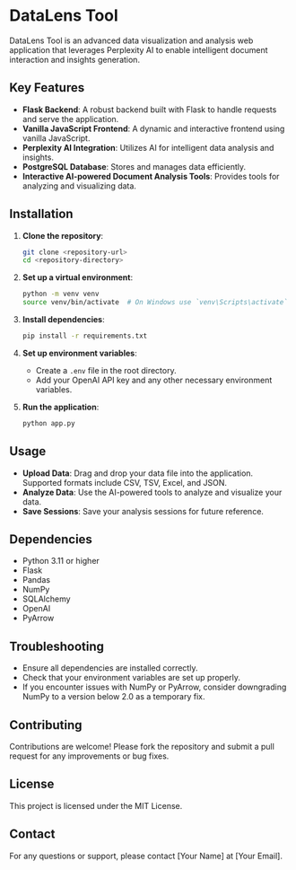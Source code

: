 # DataLens Tool

DataLens Tool is an advanced data visualization and analysis web application that leverages Perplexity AI to enable intelligent document interaction and insights generation.

## Key Features

- **Flask Backend**: A robust backend built with Flask to handle requests and serve the application.
- **Vanilla JavaScript Frontend**: A dynamic and interactive frontend using vanilla JavaScript.
- **Perplexity AI Integration**: Utilizes AI for intelligent data analysis and insights.
- **PostgreSQL Database**: Stores and manages data efficiently.
- **Interactive AI-powered Document Analysis Tools**: Provides tools for analyzing and visualizing data.

## Installation

1. **Clone the repository**:
   ```bash
   git clone <repository-url>
   cd <repository-directory>
   ```

2. **Set up a virtual environment**:
   ```bash
   python -m venv venv
   source venv/bin/activate  # On Windows use `venv\Scripts\activate`
   ```

3. **Install dependencies**:
   ```bash
   pip install -r requirements.txt
   ```

4. **Set up environment variables**:
   - Create a `.env` file in the root directory.
   - Add your OpenAI API key and any other necessary environment variables.

5. **Run the application**:
   ```bash
   python app.py
   ```

## Usage

- **Upload Data**: Drag and drop your data file into the application. Supported formats include CSV, TSV, Excel, and JSON.
- **Analyze Data**: Use the AI-powered tools to analyze and visualize your data.
- **Save Sessions**: Save your analysis sessions for future reference.

## Dependencies

- Python 3.11 or higher
- Flask
- Pandas
- NumPy
- SQLAlchemy
- OpenAI
- PyArrow

## Troubleshooting

- Ensure all dependencies are installed correctly.
- Check that your environment variables are set up properly.
- If you encounter issues with NumPy or PyArrow, consider downgrading NumPy to a version below 2.0 as a temporary fix.

## Contributing

Contributions are welcome! Please fork the repository and submit a pull request for any improvements or bug fixes.

## License

This project is licensed under the MIT License.

## Contact

For any questions or support, please contact [Your Name] at [Your Email].
